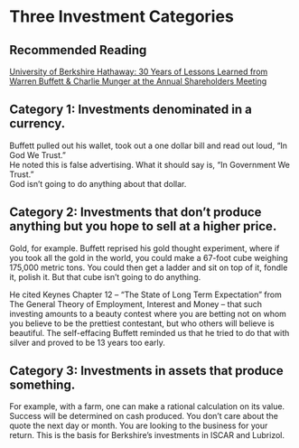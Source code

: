 # Three Investment Categories  
## Recommended Reading  
[University of Berkshire Hathaway: 30 Years of Lessons Learned from Warren Buffett & Charlie Munger at the Annual Shareholders Meeting](https://www.amazon.com/University-Berkshire-Hathaway-Lessons-Shareholders/dp/0998406260/ref=asc_df_0998406260/?tag=hyprod-20&linkCode=df0&hvadid=312143020546&hvpos=&hvnetw=g&hvrand=15097082917165532971&hvpone=&hvptwo=&hvqmt=&hvdev=c&hvdvcmdl=&hvlocint=&hvlocphy=9059141&hvtargid=pla-381614507708&psc=1)  
 
## Category 1:  Investments denominated in a currency.  
  
Buffett pulled out his wallet, took out a one dollar bill and read out loud, “In God We Trust.”  
He noted this is false advertising. What it should say is, “In Government We Trust.”  
God isn’t going to do anything about that dollar.  
  
## Category 2:  Investments that don’t produce anything but you hope to sell at a higher price.  
Gold, for example. Buffett reprised his gold thought experiment, where if you took all the gold in the world, you could make a 67-foot cube weighing 175,000 metric tons. You could then get a ladder and sit on top of it, fondle it, polish it. But that cube isn’t going to do anything.  
  
He cited Keynes Chapter 12 – “The State of Long Term Expectation” from The General Theory of Employment, Interest and Money – that such investing amounts to a beauty contest where you are betting not on whom you believe to be the prettiest contestant, but who others will believe is beautiful. The self-effacing Buffett reminded us that he tried to do that with silver and proved to be 13 years too early.  
  
## Category 3:  Investments in assets that produce something.  
  
For example, with a farm, one can make a rational calculation on its value. Success will be determined on cash produced. You don’t care about the quote the next day or month. You are looking to the business for your return. This is the basis for Berkshire’s investments in ISCAR and Lubrizol.  
  